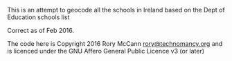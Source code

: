 This is an attempt to geocode all the schools in Ireland based on the Dept of Education schools list

Correct as of Feb 2016.

The code here is Copyright 2016 Rory McCann <rory@technomancy.org> and is licenced under the GNU Affero General Public Licence v3 (or later)
